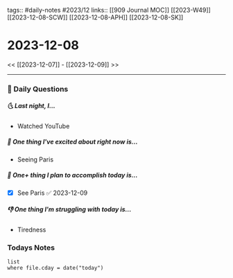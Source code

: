 tags:: #daily-notes #2023/12 
links:: [[909 Journal MOC]] [[2023-W49]] [[2023-12-08-SCW]] [[2023-12-08-APH]] [[2023-12-08-SK]]
# 2023-12-08

<< [[2023-12-07]] - [[2023-12-09]] >>

---
### 📅 Daily Questions
##### 🌜 Last night, I...
- Watched YouTube

##### 🙌 One thing I've excited about right now is...
- Seeing Paris

##### 🚀 One+ thing I plan to accomplish today is...
- [x] See Paris ✅ 2023-12-09
##### 👎 One thing I'm struggling with today is...
- Tiredness

### Todays Notes
```dataview
list 
where file.cday = date("today")
```